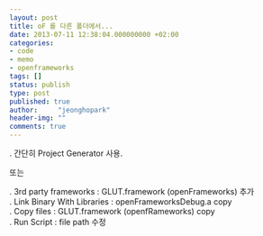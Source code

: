 ```yaml
---
layout: post
title: oF 를 다른 폴더에서...
date: 2013-07-11 12:38:04.000000000 +02:00
categories:
- code
- memo
- openframeworks
tags: []
status: publish
type: post
published: true
author:     "jeonghopark"
header-img: ""
comments: true
---
```

<p>. 간단히 Project Generator 사용.</p>
<p>또는</p>
<p>. 3rd party frameworks : GLUT.framework (openFrameworks) 추가<br />
. Link Binary With Libraries : openFrameworksDebug.a copy<br />
. Copy files : GLUT.framework (openfRameworks) copy<br />
. Run Script : file path 수정</p>
